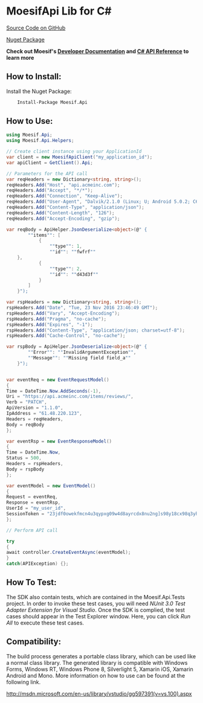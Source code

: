 # MoesifApi Lib for C#


[Source Code on GitHub](https://github.com/moesif/moesifapi-csharp)

[Nuget Package](https://www.nuget.org/packages/Moesif.Api/)

__Check out Moesif's [Developer Documentation](https://www.moesif.com/docs) and [C# API Reference](https://www.moesif.com/docs/api?csharp) to learn more__


## How to Install:

Install the Nuget Package:

```bash
	Install-Package Moesif.Api
```

## How to Use:

```csharp
using Moesif.Api;
using Moesif.Api.Helpers;

// Create client instance using your ApplicationId
var client = new MoesifApiClient("my_application_id");
var apiClient = GetClient().Api;

// Parameters for the API call
var reqHeaders = new Dictionary<string, string>();
reqHeaders.Add("Host", "api.acmeinc.com");
reqHeaders.Add("Accept", "*/*");
reqHeaders.Add("Connection", "Keep-Alive");
reqHeaders.Add("User-Agent", "Dalvik/2.1.0 (Linux; U; Android 5.0.2; C6906 Build/14.5.A.0.242)");
reqHeaders.Add("Content-Type", "application/json");
reqHeaders.Add("Content-Length", "126");
reqHeaders.Add("Accept-Encoding", "gzip");

var reqBody = ApiHelper.JsonDeserialize<object>(@" {
	    ""items"": [
		    {
			    ""type"": 1,
			    ""id"": ""fwfrf""
	},
		    {
			    ""type"": 2,
			    ""id"": ""d43d3f""
		    }
	    ]
    }");

var rspHeaders = new Dictionary<string, string>();
rspHeaders.Add("Date", "Tue, 23 Nov 2016 23:46:49 GMT");
rspHeaders.Add("Vary", "Accept-Encoding");
rspHeaders.Add("Pragma", "no-cache");
rspHeaders.Add("Expires", "-1");
rspHeaders.Add("Content-Type", "application/json; charset=utf-8");
rspHeaders.Add("Cache-Control", "no-cache");

var rspBody = ApiHelper.JsonDeserialize<object>(@" {
	    ""Error"": ""InvalidArgumentException"",
	    ""Message"": ""Missing field field_a""
    }");


var eventReq = new EventRequestModel()
{
Time = DateTime.Now.AddSeconds(-1),
Uri = "https://api.acmeinc.com/items/reviews/",
Verb = "PATCH",
ApiVersion = "1.1.0",
IpAddress = "61.48.220.123",
Headers = reqHeaders,
Body = reqBody
};

var eventRsp = new EventResponseModel()
{
Time = DateTime.Now,
Status = 500,
Headers = rspHeaders,
Body = rspBody
};

var eventModel = new EventModel()
{
Request = eventReq,
Response = eventRsp,
UserId = "my_user_id",
SessionToken = "23jdf0owekfmcn4u3qypxg09w4d8ayrcdx8nu2ng]s98y18cx98q3yhwmnhcfx43f"
};

// Perform API call

try
{
await controller.CreateEventAsync(eventModel);
}
catch(APIException) {};
```


## How To Test:

The SDK also contain tests, which are contained in the Moesif.Api.Tests project.
In order to invoke these test cases, you will need *NUnit 3.0 Test Adapter Extension for Visual Studio*.
Once the SDK is complied, the test cases should appear in the Test Explorer window.
Here, you can click *Run All* to execute these test cases.

## Compatibility:

The build process generates a portable class library, which can be used like
a normal class library. The generated library is compatible with Windows Forms,
Windows RT, Windows Phone 8, Silverlight 5, Xamarin iOS, Xamarin Android and
Mono. More information on how to use can be found at the following link.

http://msdn.microsoft.com/en-us/library/vstudio/gg597391(v=vs.100).aspx
